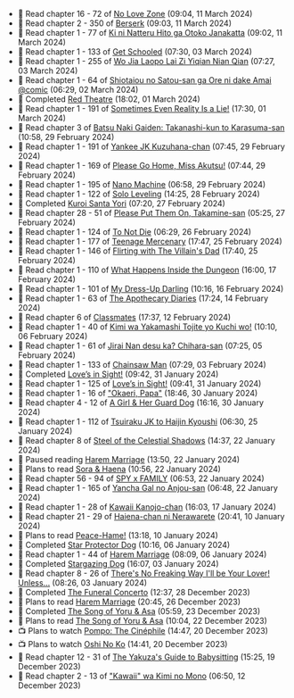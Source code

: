 <!-- ANILIST_ACTIVITY:start -->

-   📖 Read chapter 16 - 72 of [No Love Zone](https://anilist.co/manga/115610) (09:04, 11 March 2024)
-   📖 Read chapter 2 - 350 of [Berserk](https://anilist.co/manga/30002) (09:03, 11 March 2024)
-   📖 Read chapter 1 - 77 of [Ki ni Natteru Hito ga Otoko Janakatta](https://anilist.co/manga/149544) (09:02, 11 March 2024)
-   📖 Read chapter 1 - 133 of [Get Schooled](https://anilist.co/manga/128521) (07:30, 03 March 2024)
-   📖 Read chapter 1 - 255 of [Wo Jia Laopo Lai Zi Yiqian Nian Qian](https://anilist.co/manga/146267) (07:27, 03 March 2024)
-   📖 Read chapter 1 - 64 of [Shiotaiou no Satou-san ga Ore ni dake Amai @comic](https://anilist.co/manga/123130) (06:29, 02 March 2024)
-   📖 Completed [Red Theatre](https://anilist.co/manga/98065) (18:02, 01 March 2024)
-   📖 Read chapter 1 - 191 of [Sometimes Even Reality Is a Lie!](https://anilist.co/manga/113076) (17:30, 01 March 2024)
-   📖 Read chapter 3 of [Batsu Naki Gaiden: Takanashi-kun to Karasuma-san](https://anilist.co/manga/169593) (10:58, 29 February 2024)
-   📖 Read chapter 1 - 191 of [Yankee JK Kuzuhana-chan](https://anilist.co/manga/116822) (07:45, 29 February 2024)
-   📖 Read chapter 1 - 169 of [Please Go Home, Miss Akutsu!](https://anilist.co/manga/113501) (07:44, 29 February 2024)
-   📖 Read chapter 1 - 195 of [Nano Machine](https://anilist.co/manga/120980) (06:58, 29 February 2024)
-   📖 Read chapter 1 - 122 of [Solo Leveling](https://anilist.co/manga/105398) (14:25, 28 February 2024)
-   📖 Completed [Kuroi Santa Yori](https://anilist.co/manga/175255) (07:20, 27 February 2024)
-   📖 Read chapter 28 - 51 of [Please Put Them On, Takamine-san](https://anilist.co/manga/107559) (05:25, 27 February 2024)
-   📖 Read chapter 1 - 124 of [To Not Die](https://anilist.co/manga/136099) (06:29, 26 February 2024)
-   📖 Read chapter 1 - 177 of [Teenage Mercenary](https://anilist.co/manga/126297) (17:47, 25 February 2024)
-   📖 Read chapter 1 - 146 of [Flirting with The Villain's Dad](https://anilist.co/manga/117581) (17:40, 25 February 2024)
-   📖 Read chapter 1 - 110 of [What Happens Inside the Dungeon](https://anilist.co/manga/117728) (16:00, 17 February 2024)
-   📖 Read chapter 1 - 101 of [My Dress-Up Darling](https://anilist.co/manga/101583) (10:16, 16 February 2024)
-   📖 Read chapter 1 - 63 of [The Apothecary Diaries](https://anilist.co/manga/99022) (17:24, 14 February 2024)
-   📖 Read chapter 6 of [Classmates](https://anilist.co/manga/39699) (17:37, 12 February 2024)
-   📖 Read chapter 1 - 40 of [Kimi wa Yakamashi Tojite yo Kuchi wo!](https://anilist.co/manga/149337) (10:10, 06 February 2024)
-   📖 Read chapter 1 - 61 of [Jirai Nan desu ka? Chihara-san](https://anilist.co/manga/137714) (07:25, 05 February 2024)
-   📖 Read chapter 1 - 133 of [Chainsaw Man](https://anilist.co/manga/105778) (07:29, 03 February 2024)
-   📖 Completed [Love’s in Sight!](https://anilist.co/manga/107445) (09:42, 31 January 2024)
-   📖 Read chapter 1 - 125 of [Love’s in Sight!](https://anilist.co/manga/107445) (09:41, 31 January 2024)
-   📖 Read chapter 1 - 16 of ["Okaeri, Papa"](https://anilist.co/manga/154376) (18:46, 30 January 2024)
-   📖 Read chapter 4 - 12 of [A Girl & Her Guard Dog](https://anilist.co/manga/106315) (16:16, 30 January 2024)
-   📖 Read chapter 1 - 112 of [Tsuiraku JK to Haijin Kyoushi](https://anilist.co/manga/99737) (06:30, 25 January 2024)
-   📖 Read chapter 8 of [Steel of the Celestial Shadows](https://anilist.co/manga/119004) (14:37, 22 January 2024)
-   📖 Paused reading [Harem Marriage](https://anilist.co/manga/86283) (13:50, 22 January 2024)
-   📖 Plans to read [Sora & Haena](https://anilist.co/manga/126769) (10:56, 22 January 2024)
-   📖 Read chapter 56 - 94 of [SPY x FAMILY](https://anilist.co/manga/108556) (06:53, 22 January 2024)
-   📖 Read chapter 1 - 165 of [Yancha Gal no Anjou-san](https://anilist.co/manga/101315) (06:48, 22 January 2024)
-   📖 Read chapter 1 - 28 of [Kawaii Kanojo-chan](https://anilist.co/manga/144155) (16:03, 17 January 2024)
-   📖 Read chapter 21 - 29 of [Haiena-chan ni Nerawarete](https://anilist.co/manga/170235) (20:41, 10 January 2024)
-   📖 Plans to read [Peace-Hame!](https://anilist.co/manga/58249) (13:18, 10 January 2024)
-   📖 Completed [Star Protector Dog](https://anilist.co/manga/55245) (10:16, 06 January 2024)
-   📖 Read chapter 1 - 44 of [Harem Marriage](https://anilist.co/manga/86283) (08:09, 06 January 2024)
-   📖 Completed [Stargazing Dog](https://anilist.co/manga/51467) (16:07, 03 January 2024)
-   📖 Read chapter 8 - 26 of [There's No Freaking Way I'll be Your Lover! Unless...](https://anilist.co/manga/119650) (08:26, 03 January 2024)
-   📖 Completed [The Funeral Concerto](https://anilist.co/manga/136506) (12:37, 28 December 2023)
-   📖 Plans to read [Harem Marriage](https://anilist.co/manga/86283) (20:45, 26 December 2023)
-   📖 Completed [The Song of Yoru & Asa](https://anilist.co/manga/86364) (05:59, 23 December 2023)
-   📖 Plans to read [The Song of Yoru & Asa](https://anilist.co/manga/86364) (10:04, 22 December 2023)
-   📺 Plans to watch [Pompo: The Cinéphile](https://anilist.co/anime/99900) (14:47, 20 December 2023)
-   📺 Plans to watch [Oshi No Ko](https://anilist.co/anime/150672) (14:41, 20 December 2023)
-   📖 Read chapter 12 - 31 of [The Yakuza's Guide to Babysitting](https://anilist.co/manga/107896) (15:25, 19 December 2023)
-   📖 Read chapter 2 - 13 of ["Kawaii" wa Kimi no Mono](https://anilist.co/manga/121251) (06:50, 12 December 2023)

<!-- ANILIST_ACTIVITY:end -->

